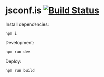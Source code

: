 # jsconf.is [![Build Status](https://travis-ci.org/jsis/jsconf.is.svg?branch=master)](https://travis-ci.org/jsis/jsconf.is)

Install dependencies:

```sh
npm i
```

Development:

```sh
npm run dev
```

Deploy:

```sh
npm run build
```
